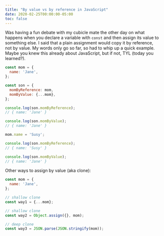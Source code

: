 ```yaml
---
title: "By value vs by reference in JavaScript"
date: 2020-02-25T00:00:00-05:00
toc: false
---
```


Was having a fun debate with my cubicle mate the other day on what happens when you declare a variable with `const` and then assign its value to something else. I said that a plain assignment would copy it by reference, not by value. My words only go so far, so had to whip up a quick example. Maybe you knew this already about JavaScript, but if not, TYL (today you learned?).

```js
const mom = {
  name: 'Jane',
};

const son = {
  momByReference: mom,
  momByValue: {...mom},
};

console.log(son.momByReference);
// { name: 'Jane' }

console.log(son.momByValue);
// { name: 'Jane' }

mom.name = 'Susy';

console.log(son.momByReference);
// { name: 'Susy' }

console.log(son.momByValue);
// { name: 'Jane' }
```

Other ways to assign by value (aka clone):

```js
const mom = {
  name: 'Jane',
};

// shallow clone
const way1 = {...mom};

// shallow clone
const way2 = Object.assign({}, mom);

// deep clone
const way3 = JSON.parse(JSON.stringify(mom));
```
